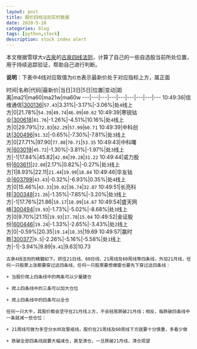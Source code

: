 ```yaml
---
layout: post
title: 股价四线法则实时数据
date: 2020-5-10
categories: blog
tags: [python,stock]
description: stock index alert
---
```



本文根据雪球大v[古泉](https://xueqiu.com/u/7148646888)的[古泉四线法则](https://xueqiu.com/7148646888/130498192)，计算了自己的一些自选股当前所处位置，用于持续追踪验证，帮助自己进行判断。

**说明**：下表中4线对应取值为`红色`表示最新价处于对应指标上方，属正面

时间|名称|代码|最新价|当日|3日|5日|位置|变动|距离|ma21|ma60|ma21w|ma60w
---|---|---|---|---|---|---|---|---
10:49:36|信维通信|[300136](https://xueqiu.com/S/SZ300136)|`57.43`|3.31%|-3.17%|-3.06%|处`4`线上方|0|21.78%|`54.39`|`49.74`|`46.09`|`40.62`
10:49:39|寒锐钴业|[300618](https://xueqiu.com/S/SZ300618)|`81.76`|-1.26%|-4.51%|10.16%|处`4`线上方|0|29.79%|`72.83`|`62.29`|`57.99`|`60.71`
10:49:39|中科创达|[300496](https://xueqiu.com/S/SZ300496)|`91.32`|-0.65%|-7.30%|-7.81%|处`3`线上方|0|27.71%|97.90|`77.88`|`70.71`|`53.35`
10:49:43|中科曙光|[603019](https://xueqiu.com/S/SH603019)|`45.72`|-1.30%|-3.81%|-1.97%|处`3`线上方|-1|17.84%|45.82|`42.04`|`39.28`|`31.22`
10:49:44|诺力股份|[603611](https://xueqiu.com/S/SH603611)|`22.08`|2.17%|0.82%|-0.27%|处`3`线上方|1|8.93%|22.11|`21.44`|`19.99`|`18.04`
10:49:46|华友钴业|[603799](https://xueqiu.com/S/SH603799)|`43.43`|-0.32%|-6.93%|0.35%|处`4`线上方|0|15.46%|`43.33`|`39.02`|`36.74`|`32.87`
10:49:51|长亮科技|[300348](https://xueqiu.com/S/SZ300348)|`21.26`|-1.35%|-7.85%|-3.20%|处`3`线上方|-1|17.76%|21.86|`19.17`|`18.09`|`14.67`
10:49:54|盛天网络|[300494](https://xueqiu.com/S/SZ300494)|`19.93`|-1.73%|-5.02%|-8.68%|处`3`线上方|0|9.70%|21.15|`19.93`|`17.78`|`15.04`
10:49:52|金证股份|[600446](https://xueqiu.com/S/SH600446)|`19.24`|-1.33%|-2.65%|-3.43%|处`2`线上方|0|-0.59%|20.35|`19.14`|`18.35`|19.69
10:49:57|赢时胜|[300377](https://xueqiu.com/S/SZ300377)|`9.5`|-2.26%|-5.16%|-5.58%|处`1`线上方|-1|-3.94%|9.89|`9.41`|9.63|10.73

```
古泉4线法则的精髓如下。抓住21日线、60日线、21周线及60周线等四条线，外加21月线，任何一只股票上涨都要穿过这四条线，任何一只股票要想爆雷也要先下穿过这四条线：

+ 当股价爬上四条线中的两条可以少量建仓

+ 爬上四条线中的三条可以加大仓位

+ 爬上四条线中的四条可以全仓

任何一只大牛，其股价都会坚守在21月线上方，不会轻易跌破21月线；相反，每跌破四条线中一条就减一些仓位：

+ 21周线可做为多空分水岭及警戒线，股价在21周线及60周线下方就要十分慎重，多看少做

+ 跌破全部四条线就要大幅减仓，甚至清仓，一旦跌破21月线，清仓观望
```